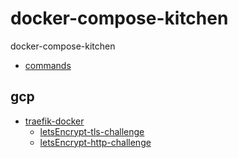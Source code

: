# docker-compose-kitchen
docker-compose-kitchen


- [commands]()

## gcp
- [traefik-docker](task-001-traefik-docker)
    - [letsEncrypt-tls-challenge](task-001-traefik-docker/part1-letsEncrypt-tls-challenge)
    - [letsEncrypt-http-challenge](task-001-traefik-docker/part2-letsEncrypt-http-challenge)
